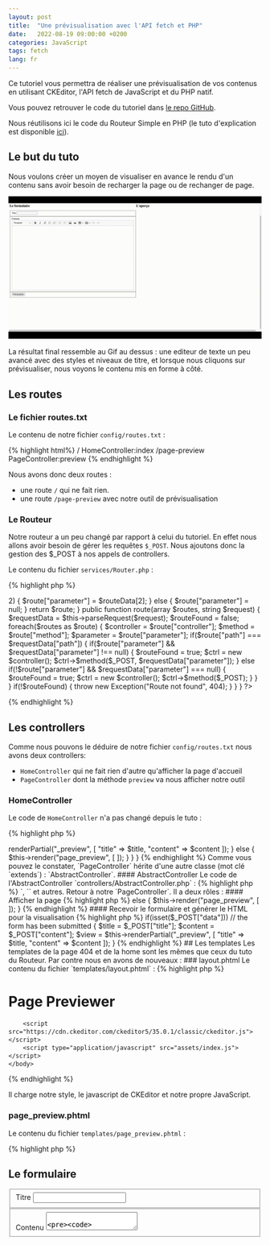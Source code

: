 ```yaml
---
layout: post
title:  "Une prévisualisation avec l'API fetch et PHP"
date:   2022-08-19 09:00:00 +0200
categories: JavaScript
tags: fetch
lang: fr
---
```


Ce tutoriel vous permettra de réaliser une prévisualisation de vos contenus en utilisant CKEditor, l'API fetch de JavaScript et du PHP natif.

Vous pouvez retrouver le code du tutoriel dans [le repo GitHub](https://github.com/Gaellan/PagePreviewer).


Nous réutilisons ici le code du Routeur Simple en PHP (le tuto d'explication est disponible [ici](https://gaellan.github.io/php/2022/08/12/routing-simple-php.html])).

## Le but du tuto

Nous voulons créer un moyen de visualiser en avance le rendu d'un contenu sans avoir besoin de recharger la page ou de rechanger de page.

![yay](/assets/gif/page-previewer.gif)

La résultat final ressemble au Gif au dessus : une editeur de texte un peu avancé avec des styles et niveaux de titre, et lorsque nous cliquons sur prévisualiser, nous voyons le contenu mis en forme à côté.

## Les routes

### Le fichier routes.txt

Le contenu de notre fichier `config/routes.txt` :

{% highlight html%}
/ HomeController:index
/page-preview PageController:preview
{% endhighlight %}

Nous avons donc deux routes : 
- une route `/` qui ne fait rien.
- une route `/page-preview` avec notre outil de prévisualisation

### Le Routeur

Notre routeur a un peu changé par rapport à celui du tutoriel. 
En effet nous allons avoir besoin de gérer les requêtes `$_POST`. Nous ajoutons donc la gestion des $_POST à nos appels de controllers.

Le contenu du fichier `services/Router.php` :

{% highlight php %}
<?php

class Router {
    
    private function parseRequest(string $request)
    {
        $route = []; 
        
        $routeData = explode("/", $request);
        
        $route["path"] = "/".$routeData[1]; 
        
        if(count($routeData) > 2) 
        {
            $route["parameter"] = $routeData[2];
        }
        else
        {
            $route["parameter"] = null;
        }
        
        return $route;
    }
    
    public function route(array $routes, string $request)
    {
        $requestData = $this->parseRequest($request);
        
        $routeFound = false;
        
        foreach($routes as $route)
        {
            $controller = $route["controller"];
            $method = $route["method"];
            $parameter = $route["parameter"];
            
            if($route["path"] === $requestData["path"])
            {
                if($route["parameter"] && $requestData["parameter"] !== null)
                {
                    $routeFound = true;
                    
                    $ctrl = new $controller();
                    $ctrl->$method($_POST, $requestData["parameter"]);
                }
                else if(!$route["parameter"] && $requestData["parameter"] === null)
                {
                    $routeFound = true;
                    
                    $ctrl = new $controller();
                    $ctrl->$method($_POST);
                }
            }
        }
        
        if(!$routeFound)
        {
            throw new Exception("Route not found", 404);
        }
    }
}

?>
{% endhighlight %}

## Les controllers

Comme nous pouvons le déduire de notre fichier `config/routes.txt` nous avons deux controllers:

- `HomeController` qui ne fait rien d'autre qu'afficher la page d'accueil
- `PageController` dont la méthode `preview` va nous afficher notre outil

### HomeController

Le code de `HomeController` n'a pas changé depuis le tuto :

{% highlight php %}
<?php

class HomeController
{
    public function index(array $post)
    {
        require "templates/home.phtml";
    }
}
{% endhighlight %}

### PageController

Le code du PageController `controllers/PageController.php`:

{% highlight php %}
<?php

class PageController extends AbstractController
{
    public function preview(array $post)
    {
        if(isset($_POST["data"])) // the form has been submitted
        {
            $title = $_POST["title"];
            $content = $_POST["content"];
            $view = $this->renderPartial("_preview", [
                "title" => $title,
                "content" => $content
            ]);
        }
        else
        {
            $this->render("page_preview", [
            
            ]);
        }
    }
}

{% endhighlight %}

Comme vous pouvez le constater, `PageController` hérite d'une autre classe (mot clé `extends`) : `AbstractController`.

#### AbstractController

Le code de l'AbstractController `controllers/AbstractController.php` :
{% highlight php %}
<?php

abstract class AbstractController
{
    protected function renderPartial(string $template, array $values)
    {
        $data = $values;
        
        require "templates/".$template.".phtml";
    }
    
    protected function render(string $template, array $values)
    {
        $data = $values;
        $page = $template;
        
        require "templates/layout.phtml";
    }
}
{% endhighlight %}

L'`AbstractController` est une sorte de modèle de controller. Il contient deux méthodes :

- `renderPartial` qui affiche un bout précis d'un template mais sans remettre tout le layout.
- `render` qui afiche une page complète avec `<!-- DOCTYPE>`, `<head>` et autres.


Retour à notre `PageController`. Il a deux rôles :

#### Afficher la page

{% highlight php %}
else
{
    $this->render("page_preview", [
            
    ]);
}
{% endhighlight %}

#### Recevoir le formulaire et générer le HTML pour la visualisation

{% highlight php %}
if(isset($_POST["data"])) // the form has been submitted
{
    $title = $_POST["title"];
    $content = $_POST["content"];
    $view = $this->renderPartial("_preview", [
        "title" => $title,
        "content" => $content
    ]);
}
{% endhighlight %}

## Les templates

Les templates de la page 404 et de la home sont les mêmes que ceux du tuto du Routeur.
Par contre nous en avons de nouveaux :

### layout.phtml

Le contenu du fichier `templates/layout.phtml` :

{% highlight php %}
<!DOCTYPE html>
<html lang="fr">
    <head>
        <meta charset="utf-8" />
        <title>Page Previewer</title>
        <link rel="stylesheet" href="assets/style.css" />
    </head>
    <body>
        <h1>Page Previewer</h1>
        <?php require "templates/".$page.".phtml"; ?>

        <script src="https://cdn.ckeditor.com/ckeditor5/35.0.1/classic/ckeditor.js"></script>
        <script type="application/javascript" src="assets/index.js"></script>
    </body>
</html>
{% endhighlight %}

Il charge notre style, le javascript de CKEditor et notre propre JavaScript.

### page_preview.phtml

Le contenu du fichier `templates/page_preview.phtml` :

{% highlight php %}
<main>
    <section>
        <h2>Le formulaire</h2>
        <form id="editPageForm" method="POST" action="/page-previewer/page-preview">
            <fieldset>
                <label for="title">Titre</label>
                <input type="text" name="title" id="title" />
            </fieldset>
            <fieldset>
                <label for="content">Contenu</label>
                <textarea name="content" id="content">

                </textarea>
            </fieldset>
            <fieldset>
                <input id="previewSubmit" type="submit" value="Prévisualiser" />
            </fieldset>
        </form>
    </section>
    <section>
        <h2>L'aperçu</h2>
        <section id="previewContent">
            
        </section>
    </section>
</main>
{% endhighlight %}

Nous avons d'un côté notre formulaire de saisie : 

{% highlight php %}

<section>
    <h2>Le formulaire</h2>
    <form id="editPageForm" method="POST" action="/page-previewer/page-preview">
        <fieldset>
            <label for="title">Titre</label>
            <input type="text" name="title" id="title" />
        </fieldset>
        <fieldset>
            <label for="content">Contenu</label>
            <textarea name="content" id="content">
            
            </textarea>
        </fieldset>
        <fieldset>
            <input id="previewSubmit" type="submit" value="Prévisualiser" />
        </fieldset>
    </form>
</section>

{% endhighlight %}

et de l'autre la zone dans laquelle nous allons prévisualiser :

{% highlight php %}

<section>
    <h2>L'aperçu</h2>
    <section id="previewContent">

    </section>
</section>

{% endhighlight %}

### _preview.phtml

Le contenu de `templates/_preview.phtml` qui génèrera le HTML de notre prévisualisation :

{% highlight php %}

<article>
    <header>
        <h1>
            <?= $data["title"]; ?>
        </h1>
    </header>
    <main>
        <?= $data["content"]; ?>
    </main>
</article>

{% endhighlight %}

## Le CSS

Ici du CSS assez simpliste, il nous sert juste à créer deux espaces côte à côte pour le formulaire et la prévisualisation.
Il nous sert également à mettre du style différent dans l'espace de prévisualisation pour bien voir la différence.

Le contenu de `assets/style.css` :

{% highlight css %}

body {
width:100vw;
height:100vh;
}

body > main {
display:grid;
height:100%;
grid-template-rows:1fr;
grid-template-columns:1fr 1fr;
}

.ck-editor__editable[role="textbox"] {
/* editing area */
min-height: 50vh;
}

#previewContent {
font-family: Arial, sans-serif;
display:flex;
}

#previewContent h1 {
font-size: 1.8rem;
}

#previewContent h2 {
font-size: 1.6rem;
}

#previewContent h3 {
font-size:1.2rem;
}

#previewContent a {
color: red;
}

#previewContent a:hover {
color:blue;
}

{% endhighlight %}

{% highlight css %}
.ck-editor__editable[role="textbox"] {
/* editing area */
min-height: 50vh;
}
{% endhighlight %}

Nous permet de nous assurer que nous aurons assez de place pour écrire dans l'editeur.

## Le JavaScript

Le contenu du fichier `assets/index.js` : 

{% highlight javascript %}

window.addEventListener("DOMContentLoaded", (event) => {
    ClassicEditor
        .create( document.querySelector( '#content' ) )
        .then( editor => {
            contentEditor = editor;
        } )
        .catch( error => {
        } );
        
       $submit = document.getElementById("previewSubmit");
       
       $submit.addEventListener('click', function(event){
           event.preventDefault();
           title = document.getElementById("title").value;
           
           formData = new FormData();
           formData.append('data', true);
           formData.append('title', title);
           formData.append('content', contentEditor.getData());
           
           const options = {
                method: 'POST',
                body: formData
            };
            
            fetch('/page-previewer/page-preview', options)
                .then(response => response.text())
                .then(data => {
                    preview = document.getElementById("previewContent");
                    preview.innerHTML = data;
                });
       });
});

{% endhighlight %}

Commençons par le début : nous mettons notre code dans

{% highlight javascript %}
window.addEventListener("DOMContentLoaded", (event) => {

}
{% endhighlight %}

pour nous assurer que tout le DOM est bien chargé avant de commencer à le manipuler.



{% highlight javascript %}

ClassicEditor
    .create( document.querySelector( '#content' ) )
    .then( editor => {
    contentEditor = editor;
    } )
    .catch( error => {

} );

{% endhighlight %}

Nous sert à initialiser l'éditeur de texte en le chargeant depuis nos textarea qui à l'id `content`.

{% highlight javascript %}

$submit = document.getElementById("previewSubmit");

{% endhighlight %}

Nous récupérons notre bouton de soumission de formulaire.

{% highlight javascript %}

$submit.addEventListener('click', function(event){

event.preventDefault();

});

{% endhighlight %}

et nous écoutons chaque clic sur le bouton pour intercepter la soumission du formulaire.

{% highlight javascript %}
title = document.getElementById("title").value;

formData = new FormData();
formData.append('data', true);
formData.append('title', title);
formData.append('content', contentEditor.getData());

{% endhighlight %}

Nous récupérons les valeurs des champs du formulaire et nous nous en servons pour créer un objet FormData qui nous permet d'envoyer les champs du formulaire à PHP.

{% highlight javascript %}

const options = {
method: 'POST',
body: formData
};

fetch('/page-previewer/page-preview', options)
    .then(response => response.text())
    .then(data => {
        preview = document.getElementById("previewContent");
        preview.innerHTML = data;
});

{% endhighlight %}

Nous utilisons l'API fetch pour envoyer notre requête "POST" :

{% highlight javascript %}

const options = {
method: 'POST',
body: formData
};

fetch('/page-previewer/page-preview', options)

{% endhighlight %}

Puis nous récupérons la réponse de PHP (il nous renvoie du HTML c'est donc du texte) :

{% highlight javascript %}

.then(response => response.text())

{% endhighlight %}

Nous injectons enfin le HTML récupéré dans notre section de prévisualisation `previewContent` :

{% highlight javascript %}

.then(data => {
preview = document.getElementById("previewContent");
preview.innerHTML = data;
}

{% endhighlight %}

N'oubliez pas de modifier la route qu'appelle fetch en fonction de la configuration de votre serveur !

:nerd_face: Happy Coding !